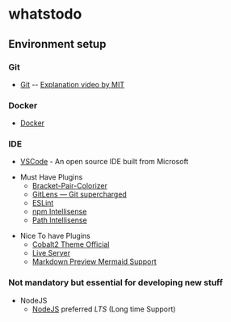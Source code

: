 # whatstodo

## Environment setup

### Git

- [Git](https://git-scm.com/downloads) -- [Explanation video by MIT](https://youtu.be/2sjqTHE0zok)

### Docker

- [Docker](https://www.docker.com/products/docker-desktop)

### IDE

- [VSCode](https://code.visualstudio.com/) - An open source IDE built from Microsoft

* Must Have Plugins
  - [Bracket-Pair-Colorizer](https://marketplace.visualstudio.com/items?itemName=CoenraadS.bracket-pair-colorizer)
  - [GitLens — Git supercharged](https://marketplace.visualstudio.com/items?itemName=eamodio.gitlens)
  - [ESLint](https://marketplace.visualstudio.com/items?itemName=dbaeumer.vscode-eslint)
  - [npm Intellisense](https://marketplace.visualstudio.com/items?itemName=christian-kohler.npm-intellisense)
  - [Path Intellisense](https://marketplace.visualstudio.com/items?itemName=christian-kohler.path-intellisense)

- Nice To have Plugins
  - [Cobalt2 Theme Official](https://marketplace.visualstudio.com/items?itemName=wesbos.theme-cobalt2)
  - [Live Server](https://marketplace.visualstudio.com/items?itemName=ritwickdey.LiveServer)
  - [Markdown Preview Mermaid Support](https://marketplace.visualstudio.com/items?itemName=bierner.markdown-mermaid)

### Not mandatory but essential for developing new stuff

- NodeJS
  - [NodeJS](https://nodejs.org/en/) preferred _LTS_ (Long time Support)
